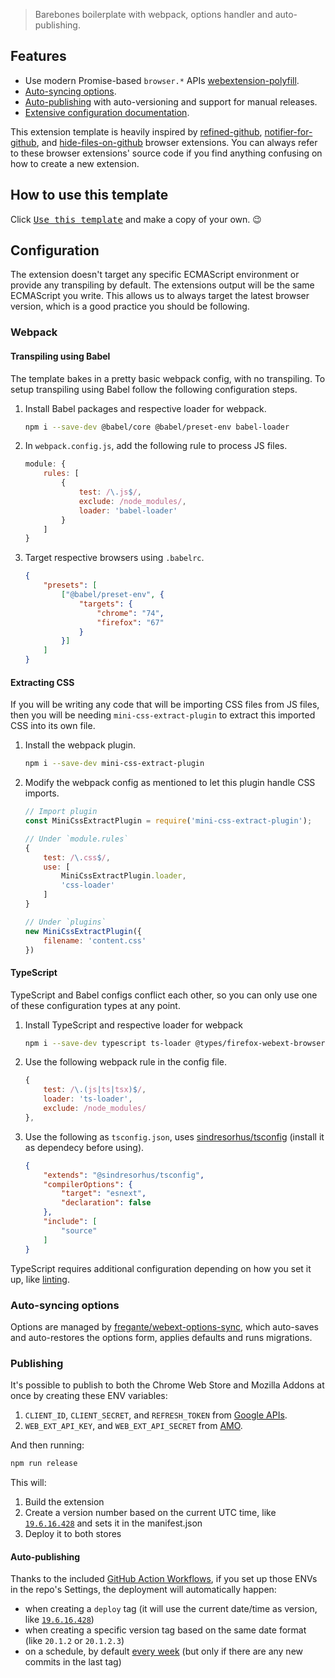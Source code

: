 
[link-webext-polyfill]: https://github.com/mozilla/webextension-polyfill
[link-rgh]: https://github.com/sindresorhus/refined-github
[link-ngh]: https://github.com/sindresorhus/notifier-for-github
[link-hfog]: https://github.com/sindresorhus/hide-files-on-github
[link-tsconfig]: https://github.com/sindresorhus/tsconfig
[link-xo-ts]: https://github.com/xojs/eslint-config-xo-typescript
[link-options-sync]: https://github.com/fregante/webext-options-sync
[link-cws-keys]: https://github.com/DrewML/chrome-webstore-upload/blob/master/How%20to%20generate%20Google%20API%20keys.md
[link-amo-keys]: https://addons.mozilla.org/en-US/developers/addon/api/key

> Barebones boilerplate with webpack, options handler and auto-publishing.

## Features

- Use modern Promise-based `browser.*` APIs [webextension-polyfill][link-webext-polyfill].
- [Auto-syncing options](#auto-syncing-options).
- [Auto-publishing](#publishing) with auto-versioning and support for manual releases.
- [Extensive configuration documentation](#configuration).

This extension template is heavily inspired by [refined-github][link-rgh], [notifier-for-github][link-ngh], and [hide-files-on-github][link-hfog] browser extensions. You can always refer to these browser extensions' source code if you find anything confusing on how to create a new extension.

## How to use this template

Click [<kbd>Use this template</kbd>](https://github.com/notlmn/browser-extension-template/generate) and make a copy of your own. 😉

## Configuration

The extension doesn't target any specific ECMAScript environment or provide any transpiling by default. The extensions output will be the same ECMAScript you write. This allows us to always target the latest browser version, which is a good practice you should be following.

### Webpack

#### Transpiling using Babel

The template bakes in a pretty basic webpack config, with no transpiling. To setup transpiling using Babel follow the following configuration steps.

1. Install Babel packages and respective loader for webpack.

	``` sh
	npm i --save-dev @babel/core @babel/preset-env babel-loader
	```
1. In `webpack.config.js`, add the following rule to process JS files.

	``` js
	module: {
		rules: [
			{
				test: /\.js$/,
				exclude: /node_modules/,
				loader: 'babel-loader'
			}
		]
	}
	```
1. Target respective browsers using `.babelrc`.

	``` json
	{
		"presets": [
			["@babel/preset-env", {
				"targets": {
					"chrome": "74",
					"firefox": "67"
				}
			}]
		]
	}
	```

#### Extracting CSS

If you will be writing any code that will be importing CSS files from JS files, then you will be needing `mini-css-extract-plugin` to extract this imported CSS into its own file.

1. Install the webpack plugin.

	``` sh
	npm i --save-dev mini-css-extract-plugin
	```
1. Modify the webpack config as mentioned to let this plugin handle CSS imports.

	``` js
	// Import plugin
	const MiniCssExtractPlugin = require('mini-css-extract-plugin');

	// Under `module.rules`
	{
		test: /\.css$/,
		use: [
			MiniCssExtractPlugin.loader,
			'css-loader'
		]
	}

	// Under `plugins`
	new MiniCssExtractPlugin({
		filename: 'content.css'
	})
	```

#### TypeScript

TypeScript and Babel configs conflict each other, so you can only use one of these configuration types at any point.

1. Install TypeScript and respective loader for webpack

	``` sh
	npm i --save-dev typescript ts-loader @types/firefox-webext-browser
	```
1. Use the following webpack rule in the config file.

	``` js
	{
		test: /\.(js|ts|tsx)$/,
		loader: 'ts-loader',
		exclude: /node_modules/
	},
	```

1. Use the following as `tsconfig.json`, uses [sindresorhus/tsconfig][link-tsconfig] (install it as dependecy before using).

	``` json
	{
		"extends": "@sindresorhus/tsconfig",
		"compilerOptions": {
			"target": "esnext",
			"declaration": false
		},
		"include": [
			"source"
		]
	}
	```

TypeScript requires additional configuration depending on how you set it up, like [linting][link-xo-ts].

### Auto-syncing options

Options are managed by [fregante/webext-options-sync][link-options-sync], which auto-saves and auto-restores the options form, applies defaults and runs migrations.

### Publishing

It's possible to publish to both the Chrome Web Store and Mozilla Addons at once by creating these ENV variables:

1. `CLIENT_ID`, `CLIENT_SECRET`, and `REFRESH_TOKEN` from [Google APIs][link-cws-keys].
1. `WEB_EXT_API_KEY`, and `WEB_EXT_API_SECRET` from [AMO][link-amo-keys].

And then running:

``` sh
npm run release
```

This will:

1. Build the extension
1. Create a version number based on the current UTC time, like [`19.6.16.428`](https://github.com/fregante/daily-version) and sets it in the manifest.json
1. Deploy it to both stores

#### Auto-publishing

Thanks to the included [GitHub Action Workflows](.github/workflows), if you set up those ENVs in the repo's Settings, the deployment will automatically happen:

- when creating a `deploy` tag (it will use the current date/time as version, like [`19.6.16.428`](hhttps://github.com/fregante/daily-version))
- when creating a specific version tag based on the same date format (like `20.1.2` or `20.1.2.3`)
- on a schedule, by default [every week](.github/workflows/deploy-automatic.yml) (but only if there are any new commits in the last tag)
